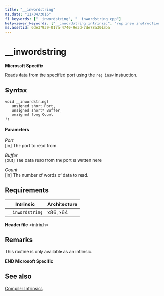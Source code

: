 ```yaml
---
title: "__inwordstring"
ms.date: "11/04/2016"
f1_keywords: ["__inwordstring", "__inwordstring_cpp"]
helpviewer_keywords: ["__inwordstring intrinsic", "rep insw instruction"]
ms.assetid: 6de37939-017a-4740-9e3d-7de78a30daba
---
```

# __inwordstring

**Microsoft Specific**

Reads data from the specified port using the `rep insw` instruction.

## Syntax

```
void __inwordstring(
   unsigned short Port,
   unsigned short* Buffer,
   unsigned long Count
);
```

#### Parameters

*Port*<br/>
[in] The port to read from.

*Buffer*<br/>
[out] The data read from the port is written here.

*Count*<br/>
[in] The number of words of data to read.

## Requirements

|Intrinsic|Architecture|
|---------------|------------------|
|`__inwordstring`|x86, x64|

**Header file** \<intrin.h>

## Remarks

This routine is only available as an intrinsic.

**END Microsoft Specific**

## See also

[Compiler Intrinsics](../intrinsics/compiler-intrinsics.md)